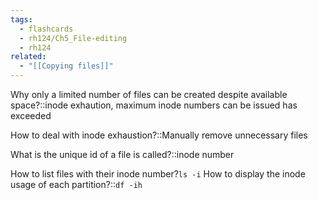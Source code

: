 ```yaml
---
tags:
  - flashcards
  - rh124/Ch5_File-editing
  - rh124
related:
  - "[[Copying files]]"
---
```


Why only a limited number of files can be created despite available space?::inode exhaution, maximum inode numbers can be issued has exceeded

<!--SR:!2023-10-08,65,310-->

How to deal with inode exhaustion?::Manually remove unnecessary files

<!--SR:!2023-10-14,71,310-->

What is the unique id of a file is called?::inode number

<!--SR:!2023-10-13,70,310-->

How to list files with their inode number?`ls -i`
How to display the inode usage of each partition?::`df -ih`

<!--SR:!2023-08-07,16,270-->
